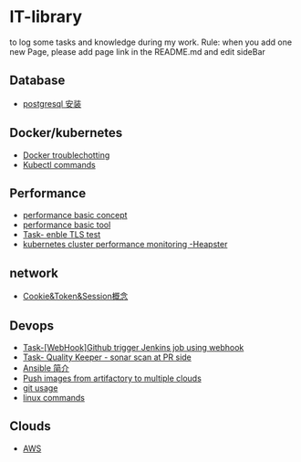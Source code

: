 # IT-library
to log some tasks and knowledge during my work.
Rule: when you add one new Page, please add page link in the README.md and edit sideBar
## Database
* [postgresql 安装](https://github.com/Lixue0523/IT-library/wiki/%5BDatabase%5D-postgresql-%E5%AE%89%E8%A3%85)
## Docker/kubernetes
* [Docker troublechotting](https://github.com/Lixue0523/IT-library/wiki/%5BDocker%5Dcommon-problem)
* [Kubectl commands](https://github.com/Lixue0523/IT-library/wiki/%5BKubectl-commands%5D)
## Performance
* [performance basic concept](https://github.com/Lixue0523/IT-library/wiki/%5BPerformance%5D-Class-1---basic-concept)
* [performance basic tool](https://github.com/Lixue0523/IT-library/wiki/%5BPerformance%5D-Class-1---basic-concept)
* [Task- enble TLS test](https://github.com/Lixue0523/IT-library/wiki/%5BPerformance%5D-practice---TLS-performance-test)
* [kubernetes cluster performance monitoring -Heapster](https://github.com/Lixue0523/IT-library/wiki/%5BPerformance%5DHeapster)
## network
* [Cookie&Token&Session概念](https://github.com/Lixue0523/IT-library/wiki/%5BPerformance%5DHeapster)
## Devops
* [Task-[WebHook]Github trigger Jenkins job using webhook](https://github.com/Lixue0523/IT-library/wiki/%5BWebHook%5DGithub-trigger-Jenkins-job-using-webhook)
* [Task- Quality Keeper - sonar scan at PR side](https://github.com/Lixue0523/IT-library/wiki/%5BSonar-scan-at-PR-side%5D)
* [Ansible 简介](https://github.com/Lixue0523/IT-library/wiki/%5BAnsible%5D-basic-usage)
* [Push images from artifactory to multiple clouds](https://github.com/Lixue0523/IT-library/wiki/%5Bcloud-devops%5Dpush-images-to-multiple-clouds)
* [git usage](https://github.com/Lixue0523/IT-library/wiki/Git-usage)
* [linux commands](https://github.com/Lixue0523/IT-library/wiki/%E3%80%90Linux%E3%80%91%E5%B8%B8%E7%94%A8%E5%91%BD%E4%BB%A4)
## Clouds
* [AWS](https://github.com/Lixue0523/IT-library/wiki/AWS-useful-commands)
